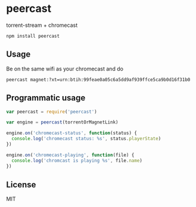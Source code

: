 # peercast

torrent-stream + chromecast

```
npm install peercast
```

## Usage

Be on the same wifi as your chromecast and do

```
peercast magnet:?xt=urn:btih:99feae0a05c6a5dd9af939ffce5ca9b0d16f31b0
```

## Programmatic usage

``` js
var peercast = require('peercast')

var engine = peercast(torrentOrMagnetLink)

engine.on('chromecast-status', function(status) {
  console.log('chromecast status: %s', status.playerState)
})

engine.on('chromecast-playing', function(file) {
  console.log('chromcast is playing %s', file.name)
})
```

## License

MIT
